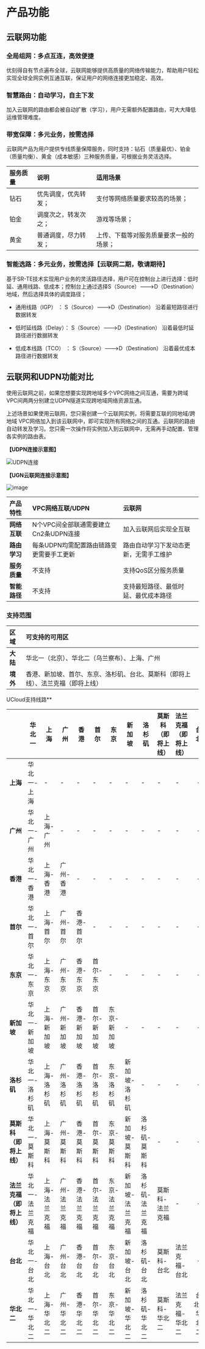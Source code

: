 # 产品功能

## 云联网功能

### 全局组网：多点互连，高效便捷

优刻得自有节点遍布全球，云联网能够提供高质量的网络传输能力，帮助用户轻松实现全球全网实例互通互联，保证用户的网络连接更加稳定、高效。

### **智慧路由：自动学习，自主下发**

加入云联网的路由都会被自动扩散（学习），用户无需额外配置路由，可大大降低运维管理难度。

### **带宽保障：多元业务，按需选择**

云联网产品为用户提供专线质量保障服务，同时支持：钻石（质量最优）、铂金（质量均衡）、黄金（成本敏感）三种服务质量，可根据业务灵活选择。

| **服务质量** | **说明**             | **适用场景**                           |
| :----------- | :------------------- | :------------------------------------- |
| 钻石         | 优先调度，优先转发； | 支付等网络质量要求较高的场景；         |
| 铂金         | 调度次之，转发次之； | 游戏等场景；                           |
| 黄金         | 普通调度，尽力转发； | 上传、下载等对服务质量要求一般的场景； |

### **智能选路：多元业务，按需选择【云联网二期，敬请期待】**

基于SR-TE技术实现用户业务的灵活路径选择，用户可在控制台上进行选择：低时延、通用线路、低成本；控制台上通过选择S（Source）--->D（Destination）地域，然后选择具体的调度路径；

- 通用线路（IGP） ： S（Source）--->D（Destination） 沿着最短路径进行数据转发

- 低时延线路（Delay）： S（Source）--->D（Destination） 沿着最低时延路径进行数据转发

- 低成本线路（TCO）   ： S（Source）--->D（Destination） 沿着最优成本路径进行数据转发



## 云联网和UDPN功能对比

使用云联网之前，如果您想要实现跨地域多个VPC网络之间互通，需要为跨域VPC间两两分别建立UDPN隧道实现跨地域网络资源互通。

上述场景如果使用云联网，您只需创建一个云联网实例，将需要互联的同地域/跨地域 VPC网络加入到该云联网中，即可实现所有网络之间的互通。云联网的路由自动转发及学习。您只需一次操作将实例加入到云联网中，无需再手动配置、管理各实例的路由表。

**【UDPN连接示意图】**

![UDPN连接](https://user-images.githubusercontent.com/108066029/229449168-974baf00-031e-412f-a495-8aa1df2bdae5.png)



**【UGN云联网连接示意图】**

![image](https://user-images.githubusercontent.com/108066029/229449286-e159833a-7f6c-42ea-bfb0-825f29152324.png)




| **产品特性** | **VPC网络互联/UDPN**                     | **云联网**                             |
| :----------- | :--------------------------------------- | :------------------------------------- |
| **网络互联** | N个VPC间全部联通需要建立Cn2条UDPN连接    | 加入云联网后实现全互联                 |
| **路由学习** | 每条UDPN均需配置路由链路变更需要手工更新 | 路由自动学习下发动态更新，无需手工维护 |
| **服务质量** | 不支持                                   | 支持QoS区分服务质量                    |
| **智能路径** | 不支持                                   | 支持最短路径、最低时延、最优成本路径   |




### 支持范围

| **区域** | 可支持的可用区                                               |
| :------- | :----------------------------------------------------------- |
| **大陆** | 华北一（北京）、华北二（乌兰察布）、上海、广州               |
| **境外** | 香港、新加坡、首尔、东京、洛杉矶、台北、莫斯科（即将上线）、法兰克福（即将上线） |

UCloud支持线路**

|                          | **华北一**      | **上海**      | **广州**      | **香港**      | **首尔**      | **东京**      | **新加坡**      | **洛杉矶**      | **莫斯科（即将上线）** | **法兰克福（即将上线）** |  **台北**   |
| ------------------------ | --------------- | ------------- | ------------- | ------------- | ------------- | ------------- | --------------- | --------------- | ---------------------- | ------------------------ | :---------: |
| **上海**                 | 华北一-上海     | -             | -             | -             | -             | -             | -               | -               | -                      | -                        |      -      |
| **广州**                 | 华北一-广州     | 上海-广州     | -             | -             | -             | -             | -               | -               | -                      | -                        |      -      |
| **香港**                 | 华北一-香港     | 上海-香港     | 广州-香港     | -             | -             | -             | -               | -               | -                      | -                        |      -      |
| **首尔**                 | 华北一-首尔     | 上海-首尔     | 广州-首尔     | 香港-首尔     | -             | -             | -               | -               | -                      | -                        |      -      |
| **东京**                 | 华北一-东京     | 上海-东京     | 广州-东京     | 香港-东京     | 首尔-东京     | -             | -               | -               | -                      | -                        |      -      |
| **新加坡**               | 华北一-新加坡   | 上海-新加坡   | 广州-新加坡   | 香港-新加坡   | 首尔-新加坡   | 东京-新加坡   | -               | -               | -                      | -                        |      -      |
| **洛杉矶**               | 华北一-洛杉矶   | 上海-洛杉矶   | 广州-洛杉矶   | 香港-洛杉矶   | 首尔-洛杉矶   | 东京-洛杉矶   | 新加坡-洛杉矶   | -               | -                      | -                        |      -      |
| **莫斯科（即将上线）**   | 华北一-莫斯科   | 上海-莫斯科   | 广州-莫斯科   | 香港-莫斯科   | 首尔-莫斯科   | 东京-莫斯科   | 新加坡-莫斯科   | 洛杉矶-莫斯科   | -                      | -                        |      -      |
| **法兰克福（即将上线）** | 华北一-法兰克福 | 上海-法兰克福 | 广州-法兰克福 | 香港-法兰克福 | 首尔-法兰克福 | 东京-法兰克福 | 新加坡-法兰克福 | 洛杉矶-法兰克福 | 莫斯科-法兰克福        | -                        |      -      |
| **台北**                 | 华北一-台北     | 上海-台北     | 广州-台北     | 香港-台北     | 首尔-台北     | 东京-台北     | 新加坡-台北     | 洛杉矶-台北     | 莫斯科-台北            | 法兰克福-台北            |      -      |
| **华北二**               | 华北一-华北二   | 上海-华北二   | 广州-华北二   | 香港-华北二   | 首尔-华北二   | 东京-华北二   | 新加坡-华北二   | 洛杉矶-华北二   | 莫斯科-华北二          | 法兰克福-华北二          | 台北-华北二 |